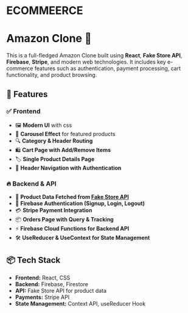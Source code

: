 # ECOMMEERCE
# Amazon Clone 🛒

This is a full-fledged Amazon Clone built using **React**, **Fake Store API**, **Firebase**, **Stripe**, and modern web technologies. It includes key e-commerce features such as authentication, payment processing, cart functionality, and product browsing.

## 🚀 Features

### ✅ **Frontend**
- 🖼️ **Modern UI** with css
- 🎠 **Carousel Effect** for featured products
- 🔍 **Category & Header Routing**
- 🛍️ **Cart Page with Add/Remove Items**
- 🏷 **Single Product Details Page**
- 🔗 **Header Navigation with Authentication**
  
### 🔥 **Backend & API**
- 🛒 **Product Data Fetched from [Fake Store API](https://fakestoreapi.com/)**
- 🔑 **Firebase Authentication (Signup, Login, Logout)**
- 💳 **Stripe Payment Integration**
- 📦 **Orders Page with Query & Tracking**
- ⚡ **Firebase Cloud Functions for Backend API**
- 🛠 **UseReducer & UseContext for State Management**
  
## 📦 **Tech Stack**
- **Frontend:** React, CSS
- **Backend:** Firebase, Firestore
- **API:** Fake Store API for product data
- **Payments:** Stripe API
- **State Management:** Context API, useReducer Hook




